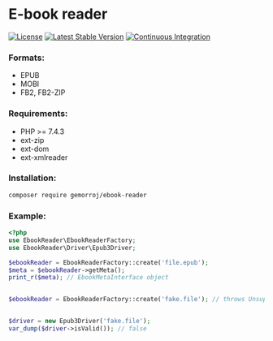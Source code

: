 # E-book reader

[![License](https://poser.pugx.org/gemorroj/ebook-reader/license)](https://packagist.org/packages/gemorroj/ebook-reader)
[![Latest Stable Version](https://poser.pugx.org/gemorroj/ebook-reader/v/stable)](https://packagist.org/packages/gemorroj/ebook-reader)
[![Continuous Integration](https://github.com/Gemorroj/EbookReader/workflows/Continuous%20Integration/badge.svg?branch=master)](https://github.com/Gemorroj/EbookReader/actions?query=workflow%3A%22Continuous+Integration%22)


### Formats:
- EPUB
- MOBI
- FB2, FB2-ZIP


### Requirements:
- PHP >= 7.4.3
- ext-zip
- ext-dom
- ext-xmlreader


### Installation:
```bash
composer require gemorroj/ebook-reader
```

### Example:
```php
<?php
use EbookReader\EbookReaderFactory;
use EbookReader\Driver\Epub3Driver;

$ebookReader = EbookReaderFactory::create('file.epub');
$meta = $ebookReader->getMeta();
print_r($meta); // EbookMetaInterface object


$ebookReader = EbookReaderFactory::create('fake.file'); // throws UnsupportedFormatException exception


$driver = new Epub3Driver('fake.file');
var_dump($driver->isValid()); // false
```

